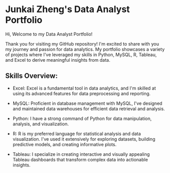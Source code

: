 # Junkai Zheng's Data Analyst Portfolio

Hi, Welcome to my Data Analyst Portfolio!

Thank you for visiting my GitHub repository! I'm excited to share with you my journey and passion for data analytics. My portfolio showcases a variety of projects where I've leveraged my skills in Python, MySQL, R, Tableau, and Excel to derive meaningful insights from data.

## Skills Overview:

- Excel: Excel is a fundamental tool in data analytics, and I'm skilled at using its advanced features for data preprocessing and reporting.

- MySQL: Proficient in database management with MySQL, I've designed and maintained data warehouses for efficient data retrieval and analysis.

- Python: I have a strong command of Python for data manipulation, analysis, and visualization. 

- R: R is my preferred language for statistical analysis and data visualization. I've used it extensively for exploring datasets, building predictive models, and creating informative plots.

- Tableau: I specialize in creating interactive and visually appealing Tableau dashboards that transform complex data into actionable insights.
